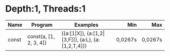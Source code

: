 # Depth:1, Threads:1
Name | Program | Examples | Min | Max
--- | --- | --- | ---: | ---:
const | const(a, [1, 2, 3, 4]) | {{a:[1\|X]}, {a:[1,2\|[3,F]]}, {a:L}, {a:[1,2,T,4]}} | 0,0267s | 0,0267s
